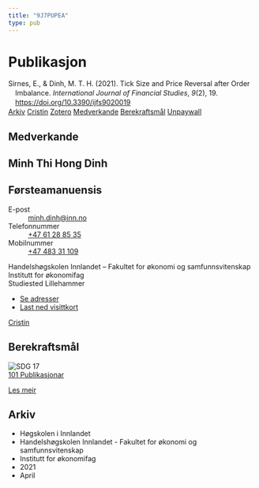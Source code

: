 ```yaml
---
title: "9J7PUPEA"
type: pub
---
```

<h1>Publikasjon</h1>
<article id="csl-bib-container-9J7PUPEA" class="csl-bib-container">
  <div class="csl-bib-body" style="line-height: 1.35; padding-left: 1em; text-indent:-1em;">
  <div class="csl-entry">Sirnes, E., &amp; Dinh, M. T. H. (2021). Tick Size and Price Reversal after Order Imbalance. <i>International Journal of Financial Studies</i>, <i>9</i>(2), 19. <a href="https://doi.org/10.3390/ijfs9020019">https://doi.org/10.3390/ijfs9020019</a></div>
</div>
  <div class="csl-bib-buttons">
    <a href="#taxonomy-article-9J7PUPEA" class="csl-bib-button">Arkiv</a>
    <a href alt="Cristin URL" class="csl-bib-button">Cristin</a>
    <a href alt="Zotero URL" class="csl-bib-button">Zotero</a>
    <a href="#contributors-article-9J7PUPEA" class="csl-bib-button">Medverkande</a>
    <a href="#sdg-article-9J7PUPEA" class="csl-bib-button">Berekraftsmål</a>
    <a href="https://www.mdpi.com/2227-7072/9/2/19/pdf?version=1617701230" class="csl-bib-button">Unpaywall</a>
  </div>
  <div id="csl-bib-meta-container-9J7PUPEA"></div>
</article>
<div id="csl-bib-meta-9J7PUPEA" class="csl-bib-meta">
  <article id="contributors-article-9J7PUPEA" class="contributors-article">
    <h1>Medverkande</h1>
    <div class="personas">
<div class="vrtx-hinn-person-card">
<div class="photo">
<i class="lar la-user-circle missing-person"></i>
</div>
<div class="info">
<hgroup><h1>Minh Thi Hong Dinh</h1>
<h2>Førsteamanuensis</h2>
</hgroup><dl>
<dt>E-post</dt>
<dd>
<a href="mailto:minh.dinh@inn.no">minh.dinh@inn.no</a>
</dd>
<dt>Telefonnummer</dt>
<dd><a href="tel:+4761288535">
+47 61 28 85 35
</a></dd>
<dt>Mobilnummer</dt>
<dd><a href="tel:+4748331109">
+47 483 31 109
</a></dd>
</dl>
<p>
Handelshøgskolen Innlandet – Fakultet for økonomi og samfunnsvitenskap<br>
Institutt for økonomifag<br>
Studiested Lillehammer
</p>
<ul class="vrtx-hinn-links">
<li><a href="https://www.inn.no/finn-en-ansatt/minh-dinh.html#vrtx-hinn-addresses">Se adresser</a></li>
<li><a href="https://www.inn.no/finn-en-ansatt/minh-dinh.html?vrtx=vcf">Last ned visittkort</a></li>
</ul>
</div>
</div>
<a href="https://app.cristin.no/persons/show.jsf?id=557095" alt="Cristin URL" class="personas-cristin">Cristin</a>
</div>
  </article>
  <article id="sdg-article-9J7PUPEA" class="sdg-article">
    <h1>Berekraftsmål</h1>
    <div class="sdg-container"><div id="sdg17" class="sdg">
<img src="{{< params subfolder >}}images/sdg/sdg17_no.png" class="image" alt="SDG 17">
<div class="sdg-overlay">
<a href="{{< params subfolder >}}no/archive/?sdg=17#archive" class="sdg-publication-count"><span>101</span> Publikasjonar</a>
<p><a href="https://www.fn.no/om-fn/fns-baerekraftsmaal/samarbeid-for-aa-naa-maalene?lang=nno-NO" class="sdg-read-more">Les meir</a></p>
</div>
</div></div>
  </article>
  <article id="taxonomy-article-9J7PUPEA" class="taxonomy-article">
    <h1>Arkiv</h1>
    <ul>
      <li>Høgskolen i Innlandet</li>
      <li>Handelshøgskolen Innlandet - Fakultet for økonomi og samfunnsvitenskap</li>
      <li>Institutt for økonomifag</li>
      <li>2021</li>
      <li>April</li>
    </ul>
  </article>
</div>
